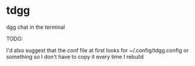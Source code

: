 # tdgg
dgg chat in the terminal

TODO:

I'd also suggest that the conf file at first looks for ~/.config/tdgg.config or something so I don't have to copy it every time I rebuild
